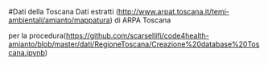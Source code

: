 #Dati della Toscana
Dati estratti (http://www.arpat.toscana.it/temi-ambientali/amianto/mappatura) di ARPA Toscana

per la procedura(https://github.com/scarsellifi/code4health-amianto/blob/master/dati/RegioneToscana/Creazione%20database%20Toscana.ipynb)